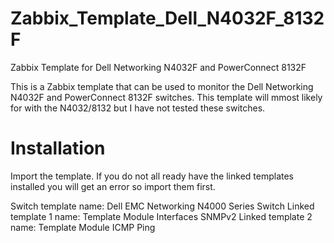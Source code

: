 # Zabbix_Template_Dell_N4032F_8132F
Zabbix Template for Dell Networking N4032F and PowerConnect 8132F

This is a Zabbix template that can be used to monitor the Dell Networking N4032F and PowerConnect 8132F switches. This template will mmost likely for with the N4032/8132 but I have not tested these switches.

# Installation
Import the template. If you do not all ready have the linked templates installed you will get an error so import them first.

Switch template name: Dell EMC Networking N4000 Series Switch
Linked template 1 name: Template Module Interfaces SNMPv2
Linked template 2 name: Template Module ICMP Ping
